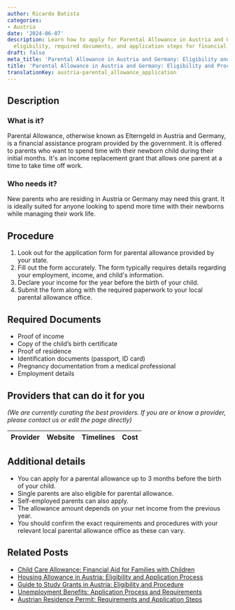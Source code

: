 ```yaml
---
author: Ricardo Batista
categories:
- Austria
date: '2024-06-07'
description: Learn how to apply for Parental Allowance in Austria and Germany. Discover
  eligibility, required documents, and application steps for financial assistance.
draft: false
meta_title: 'Parental Allowance in Austria and Germany: Eligibility and Process'
title: 'Parental Allowance in Austria and Germany: Eligibility and Process'
translationKey: austria-parental_allowance_application
---
```


## Description
### What is it?
Parental Allowance, otherwise known as Elterngeld in Austria and Germany, is a financial assistance program provided by the government. It is offered to parents who want to spend time with their newborn child during their initial months. It's an income replacement grant that allows one parent at a time to take time off work.

### Who needs it?
New parents who are residing in Austria or Germany may need this grant. It is ideally suited for anyone looking to spend more time with their newborns while managing their work life. 

## Procedure
1. Look out for the application form for parental allowance provided by your state.
2. Fill out the form accurately. The form typically requires details regarding your employment, income, and child's information.
3. Declare your income for the year before the birth of your child.
4. Submit the form along with the required paperwork to your local parental allowance office.

## Required Documents
- Proof of income
- Copy of the child’s birth certificate
- Proof of residence
- Identification documents (passport, ID card)
- Pregnancy documentation from a medical professional
- Employment details

## Providers that can do it for you

_(We are currently curating the best providers. If you are or know a provider, please contact us or edit the page directly)_

| Provider        |     Website     |     Timelines    |       Cost      |
| --------------- | --------------- |  :-------------: | :-------------: |

## Additional details
- You can apply for a parental allowance up to 3 months before the birth of your child.
- Single parents are also eligible for parental allowance.
- Self-employed parents can also apply.
- The allowance amount depends on your net income from the previous year. 
- You should confirm the exact requirements and procedures with your relevant local parental allowance office as these can vary.


## Related Posts

- [Child Care Allowance: Financial Aid for Families with Children](https://tramitit.com/guides/austria/child_care_allowance_application/)
- [Housing Allowance in Austria: Eligibility and Application Process](https://tramitit.com/guides/austria/housing_allowance_application/)
- [Guide to Study Grants in Austria: Eligibility and Procedure](https://tramitit.com/guides/austria/study_grant_application/)
- [Unemployment Benefits: Application Process and Requirements](https://tramitit.com/guides/austria/unemployment_benefit_application/)
- [Austrian Residence Permit: Requirements and Application Steps](https://tramitit.com/guides/austria/residence_permit_application/)